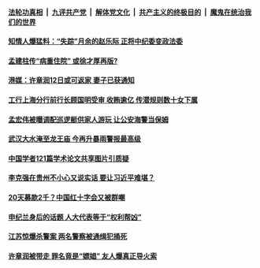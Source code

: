 ####  [法轮功真相](../../../../basic/blob/master/README.md?t=07080302) &nbsp;|&nbsp; [九评共产党](../../../../9ping.md/blob/master/README.md?t=07080302) &nbsp;|&nbsp; [解体党文化](../../../../jtdwh.md/blob/master/README.md?t=07080302)  &nbsp;|&nbsp; [共产主义的终极目的](../../../../gczydzjmd.md/blob/master/README.md?t=07080302) &nbsp;|&nbsp; [魔鬼在统治我们的世界](../../../../mgztzwmdsj.md/blob/master/README.md?t=07080302) 

#### [知情人爆猛料：“失踪”月余的赵乐际 正将中纪委变政法委](../pages/soh5/398296.md?t=07080302) 
#### [孟建柱传“病重住院” 或徐才厚再版?](../pages/soh5/398380.md?t=07080302) 
#### [港媒：许章润12日或可返家 妻子已获通知](../pages/soh5/398347.md?t=07080302) 
#### [工行上海分行前行长顾国明受审 收贿逾亿 传潜规则数十女下属](../pages/soh5/398287.md?t=07080302) 
#### [孟宏伟被曝调配巡逻艇供家人游玩 让公安海警当保姆](../pages/soh5/398248.md?t=07080302) 
#### [武汉大水淹至龙王庙 今再升暴雨警报最高级](../pages/soh5/398209.md?t=07080302) 
#### [中国学者121篇学术论文共享图片引质疑 ](../pages/soh5/398164.md?t=07080302) 
#### [李克强在贵州不小心又说实话 要让习近平难堪？](../pages/soh5/398176.md?t=07080302) 
#### [20天募款2千？中国红十字会又被群嘲](../pages/soh5/398107.md?t=07080302) 
#### [申纪兰身后的话题 人大代表等于“权利帮凶”](../pages/soh5/398131.md?t=07080302) 
#### [江苏惊爆杀警案  两名警察被通缉犯捅死](../pages/soh5/398077.md?t=07080302) 
#### [许章润被带走 罪名竟是“嫖娼” 友人爆真正导火索](../pages/soh5/397924.md?t=07080302) 
